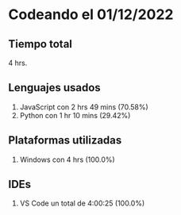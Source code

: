 # Codeando el 01/12/2022

## Tiempo total
4 hrs.

## Lenguajes usados
1. JavaScript con 2 hrs 49 mins (70.58%)
1. Python con 1 hr 10 mins (29.42%)

## Plataformas utilizadas
1. Windows con 4 hrs (100.0%)

## IDEs
1. VS Code un total de 4:00:25 (100.0%)
